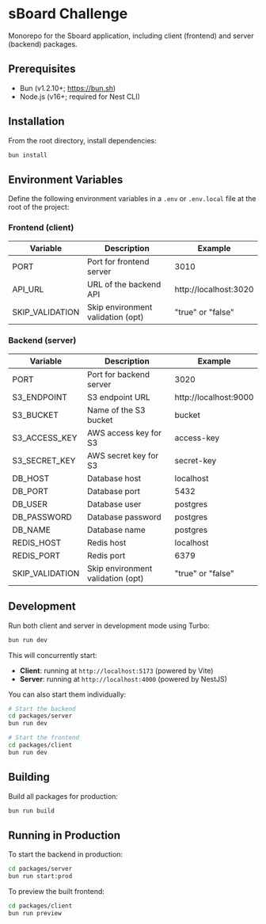 # sBoard Challenge

Monorepo for the Sboard application, including client (frontend) and server (backend) packages.

## Prerequisites

- Bun (v1.2.10+; https://bun.sh)
- Node.js (v16+; required for Nest CLI)

## Installation

From the root directory, install dependencies:

```bash
bun install
```

## Environment Variables

Define the following environment variables in a `.env` or `.env.local` file at the root of the project:

### Frontend (client)

| Variable        | Description                       | Example               |
| --------------- | --------------------------------- | --------------------- |
| PORT            | Port for frontend server          | 3010                  |
| API_URL         | URL of the backend API            | http://localhost:3020 |
| SKIP_VALIDATION | Skip environment validation (opt) | "true" or "false"     |

### Backend (server)

| Variable        | Description                       | Example               |
| --------------- | --------------------------------- | --------------------- |
| PORT            | Port for backend server           | 3020                  |
| S3_ENDPOINT     | S3 endpoint URL                   | http://localhost:9000 |
| S3_BUCKET       | Name of the S3 bucket             | bucket                |
| S3_ACCESS_KEY   | AWS access key for S3             | access-key            |
| S3_SECRET_KEY   | AWS secret key for S3             | secret-key            |
| DB_HOST         | Database host                     | localhost             |
| DB_PORT         | Database port                     | 5432                  |
| DB_USER         | Database user                     | postgres              |
| DB_PASSWORD     | Database password                 | postgres              |
| DB_NAME         | Database name                     | postgres              |
| REDIS_HOST      | Redis host                        | localhost             |
| REDIS_PORT      | Redis port                        | 6379                  |
| SKIP_VALIDATION | Skip environment validation (opt) | "true" or "false"     |

## Development

Run both client and server in development mode using Turbo:

```bash
bun run dev
```

This will concurrently start:

- **Client**: running at `http://localhost:5173` (powered by Vite)
- **Server**: running at `http://localhost:4000` (powered by NestJS)

You can also start them individually:

```bash
# Start the backend
cd packages/server
bun run dev

# Start the frontend
cd packages/client
bun run dev
```

## Building

Build all packages for production:

```bash
bun run build
```

## Running in Production

To start the backend in production:

```bash
cd packages/server
bun run start:prod
```

To preview the built frontend:

```bash
cd packages/client
bun run preview
```
